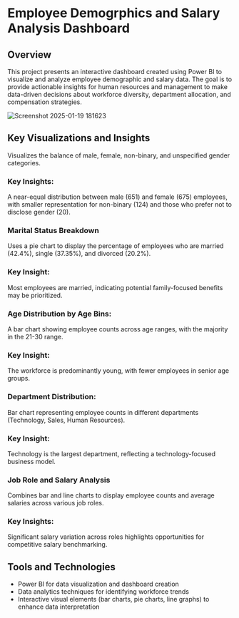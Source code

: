 # Employee Demogrphics and Salary Analysis Dashboard
## Overview
This project presents an interactive dashboard created using Power BI to visualize and analyze employee demographic and salary data. The goal is to provide actionable insights for human resources and management to make data-driven decisions about workforce diversity, department allocation, and compensation strategies.


![Screenshot 2025-01-19 181623](https://github.com/user-attachments/assets/d3962b09-9878-48f1-a6cb-377e5bfc6f33)


## Key Visualizations and Insights
Visualizes the balance of male, female, non-binary, and unspecified gender categories.
### Key Insights: 
A near-equal distribution between male (651) and female (675) employees, with smaller representation for non-binary (124) and those who prefer not to disclose gender (20).

### Marital Status Breakdown
Uses a pie chart to display the percentage of employees who are married (42.4%), single (37.35%), and divorced (20.2%).
### Key Insight:
Most employees are married, indicating potential family-focused benefits may be prioritized.

### Age Distribution by Age Bins:
A bar chart showing employee counts across age ranges, with the majority in the 21-30 range.
### Key Insight: 
The workforce is predominantly young, with fewer employees in senior age groups.

### Department Distribution:
Bar chart representing employee counts in different departments (Technology, Sales, Human Resources).
### Key Insight: 
Technology is the largest department, reflecting a technology-focused business model.

### Job Role and Salary Analysis
Combines bar and line charts to display employee counts and average salaries across various job roles.
### Key Insights:
Significant salary variation across roles highlights opportunities for competitive salary benchmarking.

## Tools and Technologies
* Power BI for data visualization and dashboard creation
* Data analytics techniques for identifying workforce trends
* Interactive visual elements (bar charts, pie charts, line graphs) to enhance data interpretation
